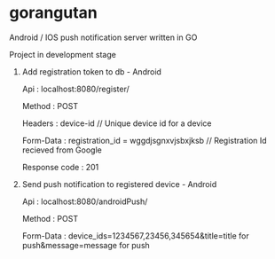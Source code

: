 # gorangutan
Android / IOS push notification server written in GO

Project in development stage

1. Add registration token to db - Android
        
      Api : localhost:8080/register/ 

      Method : POST
      
      Headers : device-id // Unique device id for a device
      
      Form-Data : registration_id = wggdjsgnxvjsbxjksb // Registration Id recieved from Google 
      
      Response code : 201

2. Send push notification to registered device - Android
     
      Api : localhost:8080/androidPush/

      Method : POST
      
      Form-Data : device_ids=1234567,23456,345654&title=title for push&message=message for push
